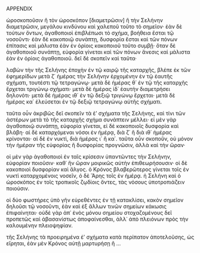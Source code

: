 APPENDIX

ὡροσκοποῦσιν ἢ τὸν ὡροσκόπον [διαμετρῶσιν] ἢ τὴν Σελήνην διαμετρῶσιν, μεγάλου κινδύνου καὶ χαλεποῦ τοῦτο τὸ σημεῖον· ἐὰν δὲ τούτων ὄντων, ἀγαθοποιοὶ ἐπιβλέπωσι τὸ σχήμα, βοήθεια ἔσται τῷ νοσοῦντι· ἐὰν δὲ κακοποιῷ συνάπτῃ, δυσφορία ἔσται καὶ τῶν πόνων ἐπίτασις καὶ μάλιστα ἐὰν ἐν ὁρίοις κακοποιοῦ τοῦτο συμβῇ· ὅταν δὲ ἀγαθοποιοῦ συνάπτῃ, εὐφορία γίνεται καὶ τῶν πόνων ἄνεσις καὶ μάλιστα ἐὰν ἐν ὁρίοις ἀγαθοποιοῦ. δεῖ δὲ σκοπεῖν καὶ ταῦτα·

λαβὼν τὴν τῆς Σελήνης ἐποχὴν ἐν τῷ καιρῷ τῆς καταρχῆς, βλέπε ἐκ τῶν ἐφημερίδων μετὰ ζ΄ ἡμέρας τὴν Σελήνην ἐρχομένην ἐν τῷ ἑαυτῆς σχήματι, τουτέστι τῷ τετραγώνῳ· μετὰ δὲ ἡμέρας θ΄ ἐν τῷ τῆς καταρχῆς ἔρχεται τριγώνῳ σχήματι· μετὰ δὲ ἡμέρας ἰδ΄ ἑαυτὴν διαμετρήσει δηλονότι· μετὰ δὲ ἡμέρας ιθ΄ ἐν τῷ δεξιῷ τριγώνῳ ἔρχεται· μετὰ δὲ ἡμέρας κα΄ ἐλεύσεται ἐν τῷ δεξιῷ τετραγώνῳ αὐτῆς σχήματι.

ταῦτα οὖν ἀκριβῶς δεῖ σκοπεῖν τὰ ἑʹ σχήματα τῆς Σελήνης, καὶ τίνι τῶν ἀστέρων μετὰ τὸ τῆς καταρχῆς σχήμα συνάπτειν μέλλει· εἰ μὲν γὰρ ἀγαθοποιῷ συνάπτῃ, εὐφορία γίνεται, εἰ δὲ κακοποιοῖς δυσφορία καὶ βλάβη· αἱ δὲ καταρχόμεναι νόσοι ἐν ἡμέρᾳ, διὰ ζ΄ ἢ διὰ ιθ΄ ἡμέρας κρίνονται· αἱ δὲ ἐν νυκτὶ, διὰ ἡμέρας ι΄ ἢ κα΄. ταῦτα οὖν σκοποῦν, οὐ μόνον τὴν ἡμέραν τῆς εὐφορίας ἢ δυσφορίας προγνῶσιν, ἀλλὰ καὶ τὴν ὥραν·

οἱ μὲν γὰρ ἀγαθοποιοὶ ἐν ταῖς κρίσεσιν ὑπαντῶντες τὴν Σελήνην, εὐφορίαν ποιοῦσιν· καθ᾽ ἣν ὥραν μοιρικῶς αὐτὴν ἐπιθεωρήσουσιν· οἱ δὲ κακοποιοὶ δυσφορίαν καὶ ἄλγος. ὁ Κρόνος βλαβερῶτερος γίνεται τοῖς ἐν νυκτὶ καταρχομένοις νοσεῖν, ὁ δὲ Ἄρης τοῖς ἐν ἡμέρᾳ. ἡ Σελήνη καὶ ὁ ὡροσκόπος ἐν τοῖς τροπικοῖς ζῳδίοις ὄντες, τὰς νόσους ὑποτροπιάζειν ποιούσιν.

οἱ δύο φωστήρες ὑπὸ γῆν εὑρεθέντες ἐν τῇ κατακλίσει, κακὸν σημεῖον δηλοῦσι τῷ νοσοῦντι, ἐὰν καὶ ἐξ ἄλλων τινῶν σημείων κάκωσις ἐπιφαίνηται· οὐδὲ γὰρ ἀπ᾽ ἑνὸς μόνου σημείου στοχαζομένους δεῖ προπετῶς καὶ ἀβασανίστως ἀποφαίνεσθαι, ἀλλ᾽ ἀπὸ πλειόνων πρὸς τὴν καλουμένην πλειοψηφίαν.

τῆς Σελήνης τὰ προειρημένα ἑʹ σχήματα κατὰ περίπατον ἀποτελοῦσης, ὡς εἴρηται, ἐὰν μὲν Κρόνος αὐτῇ μαρτυρήσῃ ἢ ...